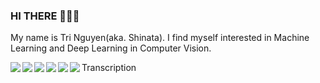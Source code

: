 ### HI THERE 👋👋👋
My name is Tri Nguyen(aka. Shinata). I find myself interested in Machine Learning and Deep Learning in Computer Vision. <br>


<a href="https://github.com/sh1nata-piash1nlin/Crab-Age-Prediction">
  <!-- Change the `github-readme-stats.anuraghazra1.vercel.app` to `github-readme-stats.vercel.app`  -->
  <img align="left" src="https://github-readme-stats.vercel.app/api/pin/?username=sh1nata-piash1nlin&repo=Crab-Age-Prediction&theme=radical" />
</a>    



<a href="https://github.com/sh1nata-piash1nlin/CNN-pytorch">
  <!-- Change the `github-readme-stats.anuraghazra1.vercel.app` to `github-readme-stats.vercel.app`  -->
  <img align="left" src="https://github-readme-stats.vercel.app/api/pin/?username=sh1nata-piash1nlin&repo=CNN-pytorch&theme=highcontrast" />
</a>    


<a href="https://github.com/sh1nata-piash1nlin/UNet-pytorch">
  <!-- Change the `github-readme-stats.anuraghazra1.vercel.app` to `github-readme-stats.vercel.app`  -->
  <img align="left" src="https://github-readme-stats.vercel.app/api/pin/?username=sh1nata-piash1nlin&repo=UNet-pytorch&theme=aura" />
</a>    

<a href="https://github.com/sh1nata-piash1nlin/VGG-pytorch">
    <!-- Change the `github-readme-stats.anuraghazra1.vercel.app` to `github-readme-stats.vercel.app`  -->
  <img align="left" src="https://github-readme-stats.vercel.app/api/pin/?username=sh1nata-piash1nlin&repo=VGG-pytorch&theme=maroongold" />
</a>    
Transcription
<a href="https://github.com/sh1nata-piash1nlin/Automatic-Music-Transcription">
  <img align="left" src="https://github-readme-stats.vercel.app/api/pin/?username=sh1nata-piash1nlin&repo=Automatic-Music-Transcription&theme=neon" />
</a>

<a href="https://github.com/sh1nata-piash1nlin/FasterRCNN">
  <img align="left" src="https://github-readme-stats.vercel.app/api/pin/?username=sh1nata-piash1nlin&repo=FasterRCNN-pytorch&theme=calm_pink" />
</a>
